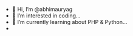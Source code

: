 - 👋 Hi, I’m @abhimauryag
- 👀 I’m interested in coding...
- 🌱 I’m currently learning about PHP & Python...
- 
<!---
abhimauryag/abhimauryag is a ✨ special ✨ repository because its `README.md` (this file) appears on your GitHub profile.
You can click the Preview link to take a look at your changes.
--->

